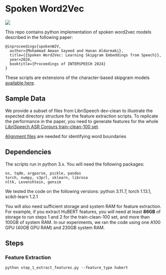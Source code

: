 # Spoken Word2Vec

<a href='https://arxiv.org/pdf/2311.09319'><img src='https://img.shields.io/badge/paper-Paper-red'></a> 

This repo contains python implementation of spoken word2vec models described in the following paper:

```
@inproceedings{spokenW2V,
  author={Mohammad Amaan Sayeed and Hanan Aldarmaki},
  title={{Spoken Word2Vec: Learning Skipgram Embeddings from Speech}},
  year=2024,
  booktitle={Proceedings of INTERSPEECH 2024}
}
```

These scripts are extensions of the character-based skipgram models [available here](https://github.com/h-aldarmaki/Word2Vec/tree/main). 


## Sample Data

We provide a subset of files from LibriSpeech dev-clean to illustrate the expected directory structure for the feature extraction scripts. To replicate the performance in the paper, you need to generate features for the whole [LibriSpeech ASR Corpurs train-clean-100 set](https://www.openslr.org/12). 

[Alignment files](https://github.com/CorentinJ/librispeech-alignments) are needed for identifying word boundaries

## Dependencies

The scripts run in python 3.x. You will need the following packages:

```
os, tqdm, argparse, pickle, pandas
torch, numpy, s3prl, sklearn, librosa
nltk, Levenshtein, gensim

```
We tested the code on the following versions: python 3.11.7, torch 1.13.1, scikit-learn 1.2.1

You will also need sufficient storage and system RAM for feature extraction. For example, if you extract HuBERT features, you will need at least **86GB** of storage to run steps 1 and 2 for the train-clean-100 set, and more than 100GB of system RAM. In our experiments, we ran the code using one A100 GPU (40GB GPU RAM) and 230GB system RAM. 

## Steps

### Feature Extraction

```
python step_1_extract_features.py --feature_type hubert
```
